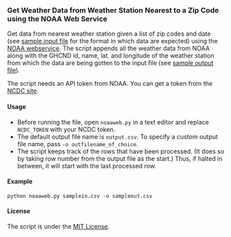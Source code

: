 ### Get Weather Data from Weather Station Nearest to a Zip Code using the NOAA Web Service

Get data from nearest weather station given a list of zip codes and date (see [sample input file](https://github.com/soodoku/Weather-Data/blob/master/noaaweb/samplein.csv) for the format in which data are expected) using the [NOAA webservice](https://www.ncdc.noaa.gov/cdo-web/webservices). The script appends all the weather data from NOAA along with the GHCND id, name, lat. and longitude of the weather station from which the data are being gotten to the input file (see [sample output file](https://github.com/soodoku/Weather-Data/blob/master/noaaweb/sampleout.csv)).

The script needs an API token from NOAA. You can get a token from the [NCDC site](http://www.ncdc.noaa.gov/cdo-web/token).

#### Usage

* Before running the file, open `noaaweb.py` in a text editor and replace `NCDC_TOKEN` with your NCDC token.
* The default output file name is `output.csv`. To specify a custom output file name, pass `-o outfilename_of_choice`.
* The script keeps track of the rows that have been processed. (It does so by taking row number from the output file as the start.) Thus, if halted in between, it will start with the last processed row. 

#### Example
<pre><code>python noaaweb.py samplein.csv -o sampleout.csv</code></pre>

#### License
The script is under the [MIT License](https://github.com/soodoku/Weather-Data/blob/master/License.md).

